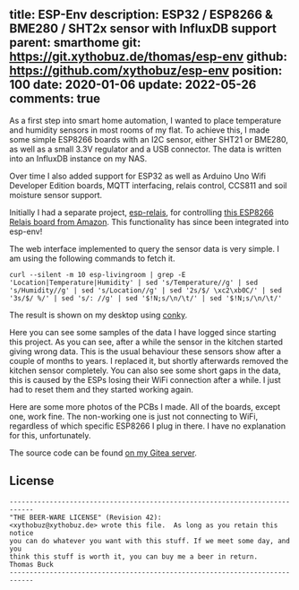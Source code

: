 title: ESP-Env
description: ESP32 / ESP8266 & BME280 / SHT2x sensor with InfluxDB support
parent: smarthome
git: https://git.xythobuz.de/thomas/esp-env
github: https://github.com/xythobuz/esp-env
position: 100
date: 2020-01-06
update: 2022-05-26
comments: true
---

<!--% backToParent() %-->

As a first step into smart home automation, I wanted to place temperature and humidity sensors in most rooms of my flat.
To achieve this, I made some simple ESP8266 boards with an I2C sensor, either SHT21 or BME280, as well as a small 3.3V regulator and a USB connector.
The data is written into an InfluxDB instance on my NAS.

Over time I also added support for ESP32 as well as Arduino Uno Wifi Developer Edition boards, MQTT interfacing, relais control, CCS811 and soil moisture sensor support.

Initially I had a separate project, [esp-relais](https://git.xythobuz.de/thomas/esp-relais), for controlling [this ESP8266 Relais board from Amazon](https://amzn.to/3FQdOXB).
This functionality has since been integrated into esp-env!

<!--%
lightgallery([
    [ "img/espenv_10.jpg", "BME280 bedroom, front" ],
    [ "img/espenv_17.jpg", "SHT21 kitchen, front" ],
    [ "img/esp_env_relais_2.jpg", "Bathroom Relais insides" ],
])
%-->

The web interface implemented to query the sensor data is very simple.
I am using the following commands to fetch it.

    curl --silent -m 10 esp-livingroom | grep -E 'Location|Temperature|Humidity' | sed 's/Temperature//g' | sed 's/Humidity//g' | sed 's/Location//g' | sed '2s/$/ \xc2\xb0C/' | sed '3s/$/ %/' | sed 's/: //g' | sed '$!N;s/\n/\t/' | sed '$!N;s/\n/\t/'

The result is shown on my desktop using [conky](http://conky.sourceforge.net/docs.html).

<!--%
lightgallery([
    [ "img/espenv_screen.png", "Screenshot of web interface" ],
    [ "img/espenv_desktop.png", "Screenshot of desktop data" ]
])
%-->

Here you can see some samples of the data I have logged since starting this project.
As you can see, after a while the sensor in the kitchen started giving wrong data.
This is the usual behaviour these sensors show after a couple of months to years.
I replaced it, but shortly afterwards removed the kitchen sensor completely.
You can also see some short gaps in the data, this is caused by the ESPs losing their WiFi connection after a while.
I just had to reset them and they started working again.

<!--%
lightgallery([
    [ "img/espenv_1.png", "Humidity data from ca. 7 months" ],
    [ "img/espenv_2.png", "Temperature data from ca. 7 months" ]
])
%-->

Here are some more photos of the PCBs I made.
All of the boards, except one, work fine.
The non-working one is just not connecting to WiFi, regardless of which specific ESP8266 I plug in there.
I have no explanation for this, unfortunately.

<!--%
lightgallery([
    [ "img/esp_env_relais_1.jpg", "Bathroom Relais in Box" ],
    [ "img/espenv_3.jpg", "BME280 livingroom, front" ],
    [ "img/espenv_4.jpg", "BME280 livingroom, front bare PCB" ],
    [ "img/espenv_5.jpg", "BME280 livingroom, back" ],
    [ "img/espenv_6.jpg", "SHT21 bathroom, case" ],
    [ "img/espenv_7.jpg", "SHT21 bathroom, front" ],
    [ "img/espenv_8.jpg", "SHT21 bathroom, back" ],
    [ "img/espenv_9.jpg", "BME280 bedroom, case" ],
    [ "img/espenv_11.jpg", "BME280 bedroom, back" ],
    [ "img/espenv_12.jpg", "BME280 storage, front" ],
    [ "img/espenv_13.jpg", "BME280 storage, back" ],
    [ "img/espenv_14.jpg", "non-working, front" ],
    [ "img/espenv_15.jpg", "non-working, back" ],
    [ "img/espenv_16.jpg", "SHT21 kitchen, case" ],
    [ "img/espenv_18.jpg", "SHT21 kitchen, back" ]
])
%-->

The source code can be found [on my Gitea server](https://git.xythobuz.de/thomas/esp-env).

## License

    ----------------------------------------------------------------------------
    "THE BEER-WARE LICENSE" (Revision 42):
    <xythobuz@xythobuz.de> wrote this file.  As long as you retain this notice
    you can do whatever you want with this stuff. If we meet some day, and you
    think this stuff is worth it, you can buy me a beer in return.   Thomas Buck
    ----------------------------------------------------------------------------
